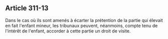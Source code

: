 Article 311-13
----
Dans le cas où ils sont amenés à écarter la prétention de la partie qui élevait
en fait l'enfant mineur, les tribunaux peuvent, néanmoins, compte tenu de
l'intérêt de l'enfant, accorder à cette partie un droit de visite.
